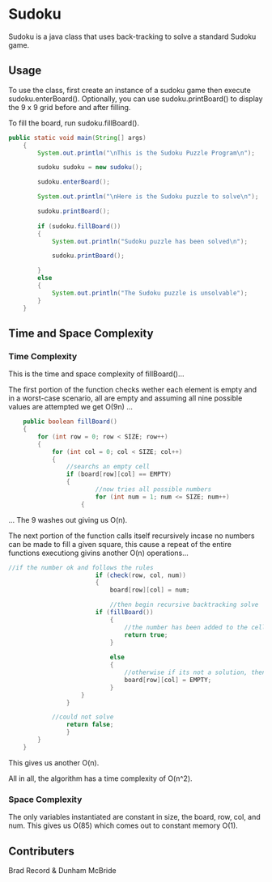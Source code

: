 # Sudoku

Sudoku is a java class that uses back-tracking to solve a standard Sudoku game.

## Usage

To use the class, first create an instance of a sudoku game then execute sudoku.enterBoard(). Optionally, you can use sudoku.printBoard() to display the 9 x 9 grid before and after filling. 

To fill the board, run sudoku.fillBoard().

```java
public static void main(String[] args)
	{
		System.out.println("\nThis is the Sudoku Puzzle Program\n");

		sudoku sudoku = new sudoku();

		sudoku.enterBoard();

		System.out.println("\nHere is the Sudoku puzzle to solve\n");

		sudoku.printBoard();
		
		if (sudoku.fillBoard())
		{
			System.out.println("Sudoku puzzle has been solved\n");

			sudoku.printBoard();

		}
		else
		{
			System.out.println("The Sudoku puzzle is unsolvable");
		}
	}
```

## Time and Space Complexity

### Time Complexity 

This is the time and space complexity of fillBoard()...

The first portion of the function checks wether each element is empty and in a worst-case scenario, all are empty and assuming all nine possible values are attempted we get O(9n) ...
```java 
    public boolean fillBoard()
    {
       	for (int row = 0; row < SIZE; row++)
       	{
       		for (int col = 0; col < SIZE; col++)
        	{
        		//searchs an empty cell
        		if (board[row][col] == EMPTY)
          		{
            			//now tries all possible numbers
            			for (int num = 1; num <= SIZE; num++)
            		{
```
... The 9 washes out giving us O(n).

The next portion of the function calls itself recursively incase no numbers can be made to fill a given square, this cause a repeat of the entire functions executiong givins another O(n) operations...
```java
//if the number ok and follows the rules
            			if (check(row, col, num))
            			{
               				board[row][col] = num;

               				//then begin recursive backtracking solve
           				if (fillBoard())
               				{
               					//the number has been added to the cell
               					return true;
               				}
				
               				else
               				{ 
              					//otherwise if its not a solution, then we empty the cell and continue
               					board[row][col] = EMPTY;
               				}
           			}
           		}

			//could not solve
           		return false; 
        		}
		}
	}
```
This gives us another O(n).

All in all, the algorithm has a time complexity of O(n^2).

### Space Complexity

The only variables instantiated are constant in size, the board, row, col, and num. This gives us O(85) which comes out to constant memory O(1).


## Contributers
Brad Record & Dunham McBride